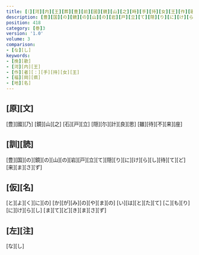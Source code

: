 ```yaml
---
title: [（][河][内][王][葬][豊][前][國][鏡][山][之][時][手][持][女][王][作][歌][三][首][）]
description: [豊][国][の][鏡][の][山][の][岩][戸][立][て][隠][り][に][け][ら][し][待][て][ど][来][ま][さ][ず]
position: 418
category: [巻]3
version: '1.0'
volume: 3
comparison:
- [な][し]
keywords:
- [挽][歌]
- [河][内][王]
- [作][者][：][手][持][女][王]
- [福][岡][県]
- [地][名]
---
```


## [原][文]

[豊][國][乃] [鏡][山][之] [石][戸][立] [隠][尓][計][良][思] [雖][待][不][来][座]

## [訓][読]

[豊][国][の][鏡][の][山][の][岩][戸][立][て][隠][り][に][け][ら][し][待][て][ど][来][ま][さ][ず]

## [仮][名]

[と][よ][く][に][の] [か][が][み][の][や][ま][の] [い][は][と][た][て] [こ][も][り][に][け][ら][し] [ま][て][ど][き][ま][さ][ず]

## [左][注]

[な][し]
